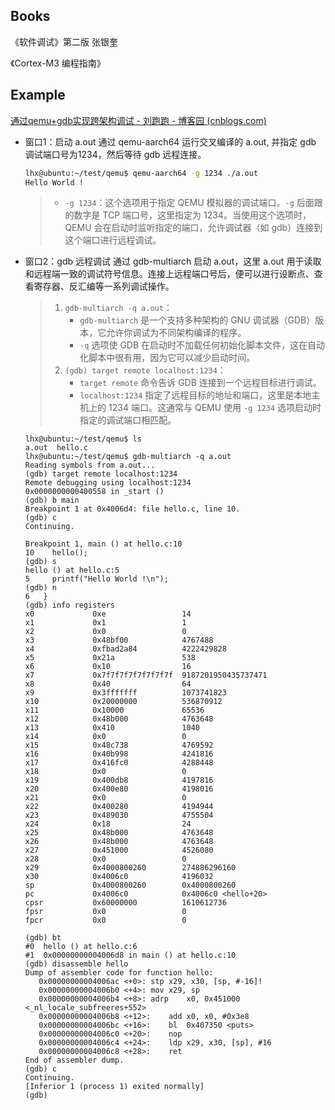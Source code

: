 ## Books

《软件调试》第二版 张银奎

《Cortex-M3 编程指南》





## Example

[通过qemu+gdb实现跨架构调试 - 刘跑跑 - 博客园 (cnblogs.com)](https://www.cnblogs.com/liuhanxu/p/16245816.html)

- 窗口1：启动 a.out
    通过 qemu-aarch64 运行交叉编译的 a.out, 并指定 gdb 调试端口号为1234，然后等待 gdb 远程连接。

    ```bash
    lhx@ubuntu:~/test/qemu$ qemu-aarch64 -g 1234 ./a.out
    Hello World !
    ```

    > - `-g 1234`：这个选项用于指定 QEMU 模拟器的调试端口。`-g` 后面跟的数字是 TCP 端口号，这里指定为 1234。当使用这个选项时，QEMU 会在启动时监听指定的端口，允许调试器（如 gdb）连接到这个端口进行远程调试。

- 窗口2：gdb 远程调试
    通过 gdb-multiarch 启动 a.out，这里 a.out 用于读取和远程端一致的调试符号信息。连接上远程端口号后，便可以进行设断点、查看寄存器、反汇编等一系列调试操作。

    > 1. `gdb-multiarch -q a.out`：
    >     - `gdb-multiarch` 是一个支持多种架构的 GNU 调试器（GDB）版本，它允许你调试为不同架构编译的程序。
    >     - `-q` 选项使 GDB 在启动时不加载任何初始化脚本文件，这在自动化脚本中很有用，因为它可以减少启动时间。
    > 2. `(gdb) target remote localhost:1234`：
    >     - `target remote` 命令告诉 GDB 连接到一个远程目标进行调试。
    >     - `localhost:1234` 指定了远程目标的地址和端口，这里是本地主机上的 1234 端口。这通常与 QEMU 使用 `-g 1234` 选项启动时指定的调试端口相匹配。

    ```assembly
    lhx@ubuntu:~/test/qemu$ ls
    a.out  hello.c
    lhx@ubuntu:~/test/qemu$ gdb-multiarch -q a.out 
    Reading symbols from a.out...
    (gdb) target remote localhost:1234
    Remote debugging using localhost:1234
    0x0000000000400558 in _start ()
    (gdb) b main
    Breakpoint 1 at 0x4006d4: file hello.c, line 10.
    (gdb) c
    Continuing.
    
    Breakpoint 1, main () at hello.c:10
    10	  hello();
    (gdb) s
    hello () at hello.c:5
    5	  printf("Hello World !\n");
    (gdb) n
    6	}
    (gdb) info registers 
    x0             0xe                 14
    x1             0x1                 1
    x2             0x0                 0
    x3             0x48bf00            4767488
    x4             0xfbad2a84          4222429828
    x5             0x21a               538
    x6             0x10                16
    x7             0x7f7f7f7f7f7f7f7f  9187201950435737471
    x8             0x40                64
    x9             0x3fffffff          1073741823
    x10            0x20000000          536870912
    x11            0x10000             65536
    x12            0x48b000            4763648
    x13            0x410               1040
    x14            0x0                 0
    x15            0x48c738            4769592
    x16            0x40b998            4241816
    x17            0x416fc0            4288448
    x18            0x0                 0
    x19            0x400db8            4197816
    x20            0x400e80            4198016
    x21            0x0                 0
    x22            0x400280            4194944
    x23            0x489030            4755504
    x24            0x18                24
    x25            0x48b000            4763648
    x26            0x48b000            4763648
    x27            0x451000            4526080
    x28            0x0                 0
    x29            0x4000800260        274886296160
    x30            0x4006c0            4196032
    sp             0x4000800260        0x4000800260
    pc             0x4006c0            0x4006c0 <hello+20>
    cpsr           0x60000000          1610612736
    fpsr           0x0                 0
    fpcr           0x0                 0
    
    (gdb) bt
    #0  hello () at hello.c:6
    #1  0x00000000004006d8 in main () at hello.c:10
    (gdb) disassemble hello
    Dump of assembler code for function hello:
       0x00000000004006ac <+0>:	stp	x29, x30, [sp, #-16]!
       0x00000000004006b0 <+4>:	mov	x29, sp
       0x00000000004006b4 <+8>:	adrp	x0, 0x451000 <_nl_locale_subfreeres+552>
       0x00000000004006b8 <+12>:	add	x0, x0, #0x3e8
       0x00000000004006bc <+16>:	bl	0x407350 <puts>
       0x00000000004006c0 <+20>:	nop
       0x00000000004006c4 <+24>:	ldp	x29, x30, [sp], #16
       0x00000000004006c8 <+28>:	ret
    End of assembler dump.
    (gdb) c
    Continuing.
    [Inferior 1 (process 1) exited normally]
    (gdb) 
    ```

    
